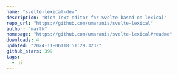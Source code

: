 ```yaml
---
name: "svelte-lexical-dev"
description: "Rich Text editor for Svelte based on lexical"
repo_url: "https://github.com/umaranis/svelte-lexical"
author: "martk"
homepage: "https://github.com/umaranis/svelte-lexical#readme"
downloads: 4
updated: "2024-11-06T18:51:29.323Z"
github_stars: 399
tags: 
  - ui
---
```

